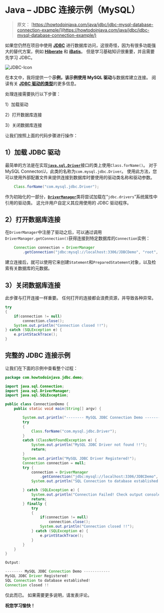# Java – JDBC 连接示例（MySQL）

> 原文： [https://howtodoinjava.com/java/jdbc/jdbc-mysql-database-connection-example/](https://howtodoinjava.com/java/jdbc/jdbc-mysql-database-connection-example/)

如果您仍然在项目中使用 [**JDBC**](//howtodoinjava.com/category/java/jdbc/ "JDBC") 进行数据库访问，这很奇怪，因为有很多功能强大的替代方案，例如 [**Hiberate**](//howtodoinjava.com/hibernate-tutorials/ "hibernate") 和 [**iBatis**](//howtodoinjava.com/category/frameworks/ibatis/ "ibatis")。 但是学习基础知识很重要，并且需要先学习 JDBC。

![JDBC-Icon](img/353e2fc90002c7f65b66549c16f491fa.png)

在本文中，我将提供一个**示例，该示例使用 MySQL 驱动**与数据库建立连接。 阅读有关 [**JDBC 驱动的类型**](//howtodoinjava.com/java/jdbc/jdbc-basics-types-of-jdbc-drivers/ "JDBC Basics : Types of JDBC Drivers?")的更多信息。

处理连接需要执行以下步骤：

1）加载驱动

2）打开数据库连接

3）关闭数据库连接

让我们按照上面的代码步骤进行操作：

## **1）加载 JDBC 驱动**

最简单的方法是在实现[**`java.sql.Driver`**](https://docs.oracle.com/javase/6/docs/api/java/sql/Driver.html)接口的类上使用`Class.forName()`。 对于 MySQL Connector/J，此类的名称为`com.mysql.jdbc.Driver`。 使用此方法，您可以使用外部配置文件来提供连接到数据库时要使用的驱动类名称和驱动参数。

```java
	Class.forName("com.mysql.jdbc.Driver");

```

作为初始化的一部分，[**`DriverManager`**](https://docs.oracle.com/javase/7/docs/api/java/sql/DriverManager.html)类将尝试加载在“`jdbc.drivers`”系统属性中引用的驱动类。 这允许用户自定义其应用使用的 JDBC 驱动程序。

## **2）打开数据库连接**

在`DriverManager`中注册了驱动之后，可以通过调用`DriverManager.getConnection()`获得连接到特定数据库的`Connection`实例：

```java
	Connection connection = DriverManager
		.getConnection("jdbc:mysql://localhost:3306/JDBCDemo", "root", "password");

```

建立连接后，就可以使用它来创建`Statement`和`PreparedStatement`对象，以及检索有关数据库的元数据。

## **3）关闭数据库连接**

此步骤与打开连接一样重要。 任何打开的连接都会浪费资源，并导致各种异常。

```java
try 
{
	if(connection != null)
		connection.close();
	System.out.println("Connection closed !!");
} catch (SQLException e) {
	e.printStackTrace();
}

```

## 完整的 JDBC 连接示例

让我们在下面的示例中查看整个过程：

```java
package com.howtodoinjava.jdbc.demo;

import java.sql.Connection;
import java.sql.DriverManager;
import java.sql.SQLException;

public class ConnectionDemo {
	public static void main(String[] argv) {

		System.out.println("-------- MySQL JDBC Connection Demo ------------");
		try 
		{
			Class.forName("com.mysql.jdbc.Driver");
		} 
		catch (ClassNotFoundException e) {
			System.out.println("MySQL JDBC Driver not found !!");
			return;
		}
		System.out.println("MySQL JDBC Driver Registered!");
		Connection connection = null;
		try {
			connection = DriverManager
				.getConnection("jdbc:mysql://localhost:3306/JDBCDemo", "root", "password");
			System.out.println("SQL Connection to database established!");

		} catch (SQLException e) {
			System.out.println("Connection Failed! Check output console");
			return;
		} finally {
			try 
			{
				if(connection != null)
					connection.close();
				System.out.println("Connection closed !!");
			} catch (SQLException e) {
				e.printStackTrace();
			}
		}
	}
}

Output:

-------- MySQL JDBC Connection Demo ------------
MySQL JDBC Driver Registered!
SQL Connection to database established!
Connection closed !!

```

仅此而已。 如果需要更多说明，请发表评论。

**祝您学习愉快！**